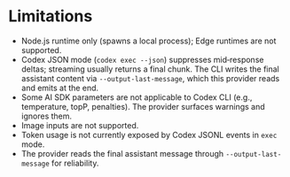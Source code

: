 # Limitations

- Node.js runtime only (spawns a local process); Edge runtimes are not supported.
- Codex JSON mode (`codex exec --json`) suppresses mid‑response deltas; streaming usually returns a final chunk. The CLI writes the final assistant content via `--output-last-message`, which this provider reads and emits at the end.
- Some AI SDK parameters are not applicable to Codex CLI (e.g., temperature, topP, penalties). The provider surfaces warnings and ignores them.
- Image inputs are not supported.
- Token usage is not currently exposed by Codex JSONL events in `exec` mode.
- The provider reads the final assistant message through `--output-last-message` for reliability.
